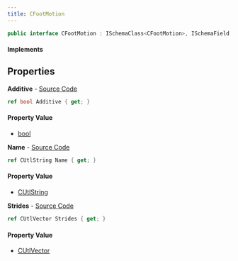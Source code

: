 ```yaml
---
title: CFootMotion
---
```


```csharp
public interface CFootMotion : ISchemaClass<CFootMotion>, ISchemaField, ISchemaClass, INativeHandle
```

#### Implements

## Properties

**Additive** - [Source Code](https://github.com/swiftly-solution/swiftlys2/blob/master/managed/src/SwiftlyS2.Generated/Schemas/Interfaces/CFootMotion.cs#L21)

```csharp
ref bool Additive { get; }
```

#### Property Value

- [bool](https://learn.microsoft.com/dotnet/api/system.boolean)

**Name** - [Source Code](https://github.com/swiftly-solution/swiftlys2/blob/master/managed/src/SwiftlyS2.Generated/Schemas/Interfaces/CFootMotion.cs#L19)

```csharp
ref CUtlString Name { get; }
```

#### Property Value

- [CUtlString](/docs/api/shared/natives/cutlstring)

**Strides** - [Source Code](https://github.com/swiftly-solution/swiftlys2/blob/master/managed/src/SwiftlyS2.Generated/Schemas/Interfaces/CFootMotion.cs#L17)

```csharp
ref CUtlVector Strides { get; }
```

#### Property Value

- [CUtlVector](/docs/api/shared/natives/cutlvector)

